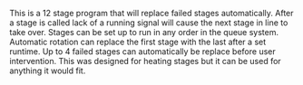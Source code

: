 This is a 12 stage program that will replace failed stages automatically. After a stage is called lack of a running signal will cause the next stage in line to take over. Stages can be set up to run in any order in the queue system. Automatic rotation can replace the first stage with the last after a set runtime. Up to 4 failed stages can automatically be replace before user intervention. This was designed for heating stages but it can be used for anything it would fit.
